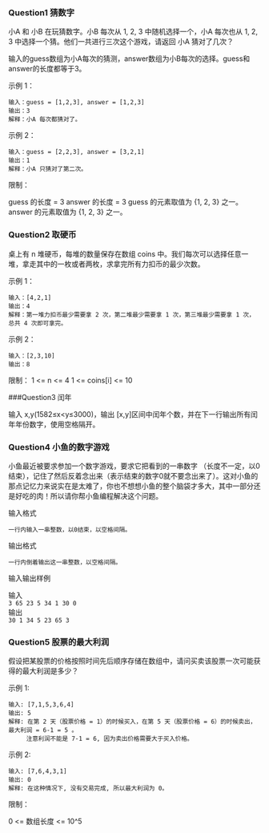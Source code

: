 ### Question1 猜数字
小A 和 小B 在玩猜数字。小B 每次从 1, 2, 3 中随机选择一个，小A 每次也从 1, 2, 3 中选择一个猜。他们一共进行三次这个游戏，请返回 小A 猜对了几次？

输入的guess数组为小A每次的猜测，answer数组为小B每次的选择。guess和answer的长度都等于3。


示例 1：

```
输入：guess = [1,2,3], answer = [1,2,3]
输出：3
解释：小A 每次都猜对了。
```
示例 2：
```
输入：guess = [2,2,3], answer = [3,2,1]
输出：1
解释：小A 只猜对了第二次。
```


限制：

guess 的长度 = 3
answer 的长度 = 3
guess 的元素取值为 {1, 2, 3} 之一。
answer 的元素取值为 {1, 2, 3} 之一。


### Question2 取硬币

桌上有 n 堆硬币，每堆的数量保存在数组 coins 中。我们每次可以选择任意一堆，拿走其中的一枚或者两枚，求拿完所有力扣币的最少次数。

示例 1：

```
输入：[4,2,1]
输出：4
解释：第一堆力扣币最少需要拿 2 次，第二堆最少需要拿 1 次，第三堆最少需要拿 1 次，总共 4 次即可拿完。
```
示例 2：
```
输入：[2,3,10]
输出：8
```
限制：
1 <= n <= 4
1 <= coins[i] <= 10  

###Question3 闰年
 
输入 x,y(1582≤x<y≤3000)，输出 [x,y]区间中闰年个数，并在下一行输出所有闰年年份数字，使用空格隔开。  

### Question4 小鱼的数字游戏  

小鱼最近被要求参加一个数字游戏，要求它把看到的一串数字 （长度不一定，以0结束），记住了然后反着念出来（表示结束的数字0就不要念出来了）。这对小鱼的那点记忆力来说实在是太难了，你也不想想小鱼的整个脑袋才多大，其中一部分还是好吃的肉！所以请你帮小鱼编程解决这个问题。

输入格式
```
一行内输入一串整数，以0结束，以空格间隔。
```
输出格式
```
一行内倒着输出这一串整数，以空格间隔。
```
输入输出样例

输入  
```3 65 23 5 34 1 30 0```  
输出   
```30 1 34 5 23 65 3```  

### Question5 股票的最大利润

假设把某股票的价格按照时间先后顺序存储在数组中，请问买卖该股票一次可能获得的最大利润是多少？


示例 1:
```
输入: [7,1,5,3,6,4]
输出: 5
解释: 在第 2 天（股票价格 = 1）的时候买入，在第 5 天（股票价格 = 6）的时候卖出，最大利润 = 6-1 = 5 。
     注意利润不能是 7-1 = 6, 因为卖出价格需要大于买入价格。
```
示例 2:
```
输入: [7,6,4,3,1]
输出: 0
解释: 在这种情况下, 没有交易完成, 所以最大利润为 0。
```

限制：

0 <= 数组长度 <= 10^5

